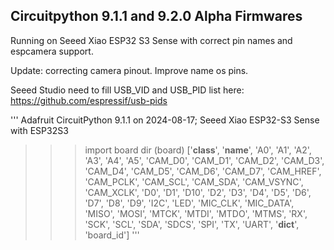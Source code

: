 ## Circuitpython 9.1.1 and 9.2.0 Alpha Firmwares
Running on Seeed Xiao ESP32 S3 Sense with correct pin names and espcamera support.

Update: correcting camera pinout. Improve name os pins.

Seeed Studio need to fill USB_VID and USB_PID list here: 
https://github.com/espressif/usb-pids

'''
Adafruit CircuitPython 9.1.1 on 2024-08-17; Seeed Xiao ESP32-S3 Sense with ESP32S3

>>> import board
>>> dir (board)
['__class__', '__name__', 'A0', 'A1', 'A2', 'A3', 'A4', 'A5', 'CAM_D0', 'CAM_D1', 'CAM_D2', 'CAM_D3', 'CAM_D4', 'CAM_D5', 'CAM_D6', 'CAM_D7', 'CAM_HREF', 'CAM_PCLK', 'CAM_SCL', 'CAM_SDA', 'CAM_VSYNC', 'CAM_XCLK', 'D0', 'D1', 'D10', 'D2', 'D3', 'D4', 'D5', 'D6', 'D7', 'D8', 'D9', 'I2C', 'LED', 'MIC_CLK', 'MIC_DATA', 'MISO', 'MOSI', 'MTCK', 'MTDI', 'MTDO', 'MTMS', 'RX', 'SCK', 'SCL', 'SDA', 'SDCS', 'SPI', 'TX', 'UART', '__dict__', 'board_id']
'''
